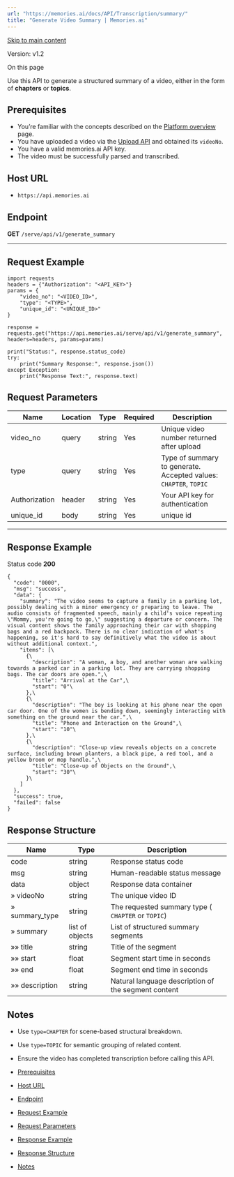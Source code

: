 ```yaml
---
url: "https://memories.ai/docs/API/Transcription/summary/"
title: "Generate Video Summary | Memories.ai"
---
```


[Skip to main content](https://memories.ai/docs/API/Transcription/summary/#__docusaurus_skipToContent_fallback)

Version: v1.2

On this page

Use this API to generate a structured summary of a video, either in the form of **chapters** or **topics**.

## Prerequisites [​](https://memories.ai/docs/API/Transcription/summary/\#prerequisites "Direct link to Prerequisites")

- You’re familiar with the concepts described on the [Platform overview](https://memories.ai/docs/overview/) page.
- You have uploaded a video via the [Upload API](https://memories.ai/docs/API/Upload/) and obtained its `videoNo`.
- You have a valid memories.ai API key.
- The video must be successfully parsed and transcribed.

## Host URL [​](https://memories.ai/docs/API/Transcription/summary/\#host-url "Direct link to Host URL")

- `https://api.memories.ai`

## Endpoint [​](https://memories.ai/docs/API/Transcription/summary/\#endpoint "Direct link to Endpoint")

**GET** `/serve/api/v1/generate_summary`

* * *

## Request Example [​](https://memories.ai/docs/API/Transcription/summary/\#request-example "Direct link to Request Example")

```codeBlockLines_e6Vv
import requests
headers = {"Authorization": "<API_KEY>"}
params = {
    "video_no": "<VIDEO_ID>",
    "type": "<TYPE>",
    "unique_id": "<UNIQUE_ID>"
}

response = requests.get("https://api.memories.ai/serve/api/v1/generate_summary", headers=headers, params=params)

print("Status:", response.status_code)
try:
    print("Summary Response:", response.json())
except Exception:
    print("Response Text:", response.text)

```

## Request Parameters [​](https://memories.ai/docs/API/Transcription/summary/\#request-parameters "Direct link to Request Parameters")

| Name | Location | Type | Required | Description |
| --- | --- | --- | --- | --- |
| video\_no | query | string | Yes | Unique video number returned after upload |
| type | query | string | Yes | Type of summary to generate. Accepted values: `CHAPTER`, `TOPIC` |
| Authorization | header | string | Yes | Your API key for authentication |
| unique\_id | body | string | Yes | unique id |

* * *

## Response Example [​](https://memories.ai/docs/API/Transcription/summary/\#response-example "Direct link to Response Example")

Status code **200**

```codeBlockLines_e6Vv
{
  "code": "0000",
  "msg": "success",
  "data": {
    "summary": "The video seems to capture a family in a parking lot, possibly dealing with a minor emergency or preparing to leave. The audio consists of fragmented speech, mainly a child's voice repeating \"Mommy, you're going to go,\" suggesting a departure or concern. The visual content shows the family approaching their car with shopping bags and a red backpack. There is no clear indication of what's happening, so it's hard to say definitively what the video is about without additional context.",
    "items": [\
      {\
        "description": "A woman, a boy, and another woman are walking towards a parked car in a parking lot. They are carrying shopping bags. The car doors are open.",\
        "title": "Arrival at the Car",\
        "start": "0"\
      },\
      {\
        "description": "The boy is looking at his phone near the open car door. One of the women is bending down, seemingly interacting with something on the ground near the car.",\
        "title": "Phone and Interaction on the Ground",\
        "start": "10"\
      },\
      {\
        "description": "Close-up view reveals objects on a concrete surface, including brown planters, a black pipe, a red tool, and a yellow broom or mop handle.",\
        "title": "Close-up of Objects on the Ground",\
        "start": "30"\
      }\
    ]
  },
  "success": true,
  "failed": false
}

```

## Response Structure [​](https://memories.ai/docs/API/Transcription/summary/\#response-structure "Direct link to Response Structure")

| Name | Type | Description |
| --- | --- | --- |
| code | string | Response status code |
| msg | string | Human-readable status message |
| data | object | Response data container |
| » videoNo | string | The unique video ID |
| » summary\_type | string | The requested summary type ( `CHAPTER` or `TOPIC`) |
| » summary | list of objects | List of structured summary segments |
| »» title | string | Title of the segment |
| »» start | float | Segment start time in seconds |
| »» end | float | Segment end time in seconds |
| »» description | string | Natural language description of the segment content |

## Notes [​](https://memories.ai/docs/API/Transcription/summary/\#notes "Direct link to Notes")

- Use `type=CHAPTER` for scene-based structural breakdown.
- Use `type=TOPIC` for semantic grouping of related content.
- Ensure the video has completed transcription before calling this API.

- [Prerequisites](https://memories.ai/docs/API/Transcription/summary/#prerequisites)
- [Host URL](https://memories.ai/docs/API/Transcription/summary/#host-url)
- [Endpoint](https://memories.ai/docs/API/Transcription/summary/#endpoint)
- [Request Example](https://memories.ai/docs/API/Transcription/summary/#request-example)
- [Request Parameters](https://memories.ai/docs/API/Transcription/summary/#request-parameters)
- [Response Example](https://memories.ai/docs/API/Transcription/summary/#response-example)
- [Response Structure](https://memories.ai/docs/API/Transcription/summary/#response-structure)
- [Notes](https://memories.ai/docs/API/Transcription/summary/#notes)